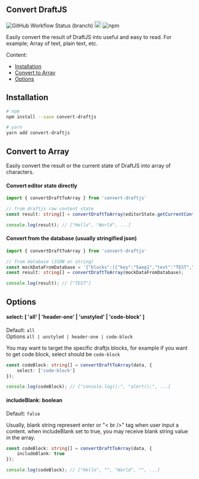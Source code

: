 ## Convert DraftJS
<p>
<img alt="GitHub Workflow Status (branch)" src="https://img.shields.io/github/workflow/status/resqiar/convert-draftjs/CI/main">
<img src="https://badge.fury.io/js/convert-draftjs.svg" alt="npm version" height="18">
<img alt="npm" src="https://img.shields.io/npm/dw/convert-draftjs">
</p>
Easily convert the result of DraftJS into useful and easy to read.
For example; Array of text, plain text, etc.

Content:
- [Installation](#installation)
- [Convert to Array](#convert-to-array)
- [Options](#options)

## Installation
```bash
# npm
npm install --save convert-draftjs

# yarn
yarn add convert-draftjs
```
## Convert to Array
Easily convert the result or the current state of DraftJS into array of characters.

#### Convert editor state directly
```typescript
import { convertDraftToArray } from 'convert-draftjs'

// from draftjs raw content state
const result: string[] = convertDraftToArray(editorState.getCurrentContent());

console.log(result); // ["Hello", "World", ...]
```


#### Convert from the database (usually stringified json)
```typescript
import { convertDraftToArray } from 'convert-draftjs'

// from database (JSON or string)
const mockDataFromDatabase = '{"blocks":[{"key":"5aeg1","text":"TEST","type":"unstyled","depth":0,"inlineStyleRanges":[],"entityRanges":[],"data":{}}]}';
const result: string[] = convertDraftToArray(mockDataFromDatabase);

console.log(result); // ["TEST"]

```

## Options

#### select: [ 'all'  |  'header-one'  |  'unstyled'  |  'code-block' ]

Default: `all` <br />
Options ` all | unstyled | header-one | code-block `

You may want to target the specific draftjs blocks, for example if you want to get code block, select should be `code-block`

```ts
const codeBlock: string[] = convertDraftToArray(data, {
	select: ['code-block']
});

console.log(codeBlock); // ["console.log();", "alert();", ...]
```

#### includeBlank: boolean

Default: `false`

Usually, blank string represent enter or "< br />" tag when user input a content. when includeBlank set to true, you may receive blank string value in the array.
```ts
const codeBlock: string[] = convertDraftToArray(data, {
	includeBlank: true
});

console.log(codeBlock); // ["Hello", "", "World", "", ...]
```

